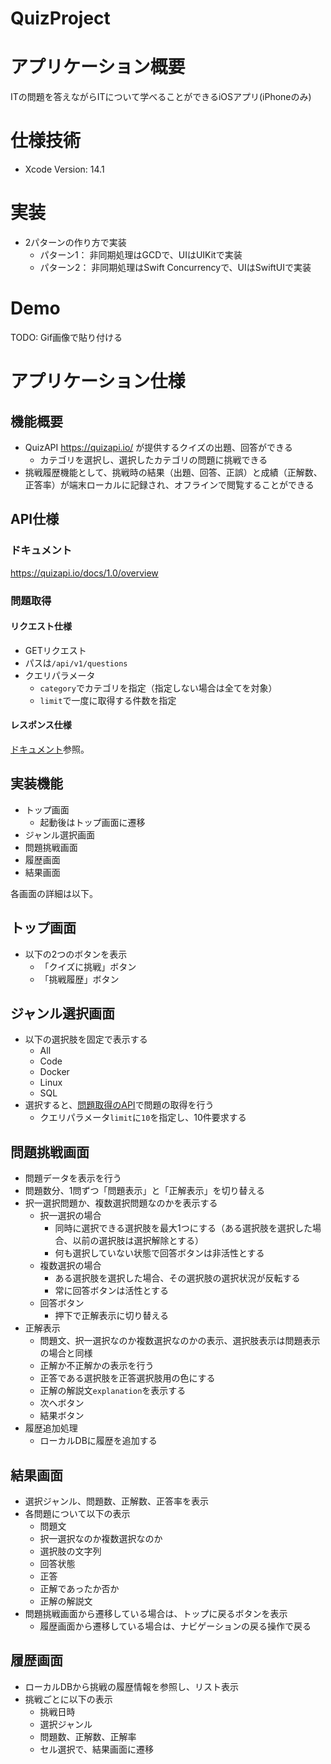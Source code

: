 # QuizProject

# アプリケーション概要
ITの問題を答えながらITについて学べることができるiOSアプリ(iPhoneのみ)

# 仕様技術

- Xcode Version: 14.1
 
# 実装

- 2パターンの作り方で実装
    - パターン1： 非同期処理はGCDで、UIはUIKitで実装
    - パターン2： 非同期処理はSwift Concurrencyで、UIはSwiftUIで実装


# Demo
TODO: Gif画像で貼り付ける

# アプリケーション仕様

## 機能概要

- QuizAPI https://quizapi.io/ が提供するクイズの出題、回答ができる
    - カテゴリを選択し、選択したカテゴリの問題に挑戦できる
- 挑戦履歴機能として、挑戦時の結果（出題、回答、正誤）と成績（正解数、正答率）が端末ローカルに記録され、オフラインで閲覧することができる

## API仕様

### ドキュメント

https://quizapi.io/docs/1.0/overview

### 問題取得

#### リクエスト仕様

- GETリクエスト
- パスは`/api/v1/questions`
- クエリパラメータ
    - `category`でカテゴリを指定（指定しない場合は全てを対象）
    - `limit`で一度に取得する件数を指定

#### レスポンス仕様

[ドキュメント](https://quizapi.io/docs/1.0/random-quiz)参照。

## 実装機能

- トップ画面
    - 起動後はトップ画面に遷移
- ジャンル選択画面
- 問題挑戦画面
- 履歴画面
- 結果画面

各画面の詳細は以下。

## トップ画面

- 以下の2つのボタンを表示
    - 「クイズに挑戦」ボタン
    - 「挑戦履歴」ボタン

## ジャンル選択画面

- 以下の選択肢を固定で表示する
    - All
    - Code
    - Docker
    - Linux
    - SQL
- 選択すると、[問題取得のAPI](#問題取得)で問題の取得を行う
    - クエリパラメータ`limit`に`10`を指定し、10件要求する

## 問題挑戦画面

- 問題データを表示を行う
- 問題数分、1問ずつ「問題表示」と「正解表示」を切り替える
- 択一選択問題か、複数選択問題なのかを表示する
    - 択一選択の場合
        - 同時に選択できる選択肢を最大1つにする（ある選択肢を選択した場合、以前の選択肢は選択解除とする）
        - 何も選択していない状態で回答ボタンは非活性とする
    - 複数選択の場合
        - ある選択肢を選択した場合、その選択肢の選択状況が反転する
        - 常に回答ボタンは活性とする
    - 回答ボタン
        - 押下で正解表示に切り替える
- 正解表示
    - 問題文、択一選択なのか複数選択なのかの表示、選択肢表示は問題表示の場合と同様
    - 正解か不正解かの表示を行う
    - 正答である選択肢を正答選択肢用の色にする
    - 正解の解説文`explanation`を表示する
    - 次へボタン
    - 結果ボタン
- 履歴追加処理
    - ローカルDBに履歴を追加する

## 結果画面

- 選択ジャンル、問題数、正解数、正答率を表示
- 各問題について以下の表示
    - 問題文
    - 択一選択なのか複数選択なのか
    - 選択肢の文字列
    - 回答状態
    - 正答
    - 正解であったか否か
    - 正解の解説文
- 問題挑戦画面から遷移している場合は、トップに戻るボタンを表示
    - 履歴画面から遷移している場合は、ナビゲーションの戻る操作で戻る

## 履歴画面

- ローカルDBから挑戦の履歴情報を参照し、リスト表示
- 挑戦ごとに以下の表示
    - 挑戦日時
    - 選択ジャンル
    - 問題数、正解数、正解率
    - セル選択で、結果画面に遷移


